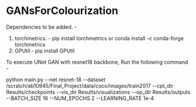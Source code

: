 # GANsForColourization

Dependencies to be added. - 
1. torchmetrics. -  pip install torchmetrics or conda install -c conda-forge torchmetrics
2. GPUtil - pip install GPUtil

To execute UNet GAN with resnet18 backbone, Run the following command - 

python main.py --net resnet-18 --dataset /scratch/ab10945/Final_Project/data/coco/images/train2017  --cpt_dir Results/checkpoints --vis_dir Results/visualizations --op_dir Results/outputs --BATCH_SIZE 16 --NUM_EPOCHS 2 --LEARNING_RATE 1e-4
